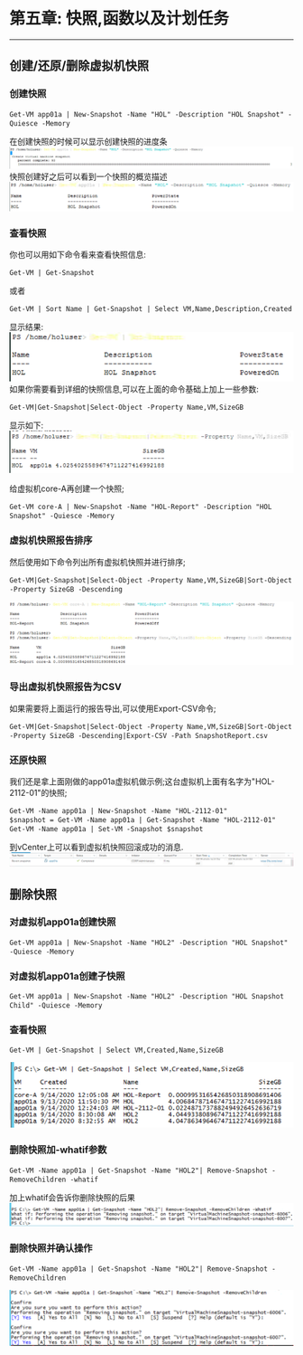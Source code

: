 # 第五章: 快照,函数以及计划任务
***
## 创建/还原/删除虚拟机快照
### 创建快照
```
Get-VM app01a | New-Snapshot -Name "HOL" -Description "HOL Snapshot" -Quiesce -Memory
```   
在创建快照的时候可以显示创建快照的进度条
![创建快照](images/c3/create-snapshot.jpg)
快照创建好之后可以看到一个快照的概览描述
![创建快照](images/c3/create-snapshot-finish.png)

### 查看快照
你也可以用如下命令看来查看快照信息:
```
Get-VM | Get-Snapshot
```
或者
```
Get-VM | Sort Name | Get-Snapshot | Select VM,Name,Description,Created
```
显示结果:
![创建快照](images/c3/get-vm-snapshot.png)
如果你需要看到详细的快照信息,可以在上面的命令基础上加上一些参数:
```
Get-VM|Get-Snapshot|Select-Object -Property Name,VM,SizeGB
```   
显示如下:
![快照详细情况](images/c3/get-vm-snapshot-detail.png)

给虚拟机core-A再创建一个快照;
```
Get-VM core-A | New-Snapshot -Name "HOL-Report" -Description "HOL Snapshot" -Quiesce -Memory
```

### 虚拟机快照报告排序
然后使用如下命令列出所有虚拟机快照并进行排序;
```
Get-VM|Get-Snapshot|Select-Object -Property Name,VM,SizeGB|Sort-Object -Property SizeGB -Descending
```
![快照报告](images/c3/get-vm-snapshot-detail-sort.png)

### 导出虚拟机快照报告为CSV
如果需要将上面运行的报告导出,可以使用Export-CSV命令;
```
Get-VM|Get-Snapshot|Select-Object -Property Name,VM,SizeGB|Sort-Object -Property SizeGB -Descending|Export-CSV -Path SnapshotReport.csv
```

### 还原快照
我们还是拿上面刚做的app01a虚拟机做示例;这台虚拟机上面有名字为"HOL-2112-01"的快照;
```
Get-VM -Name app01a | New-Snapshot -Name "HOL-2112-01"
$snapshot = Get-VM -Name app01a | Get-Snapshot -Name "HOL-2112-01"
Get-VM -Name app01a | Set-VM -Snapshot $snapshot
```
到vCenter上可以看到虚拟机快照回滚成功的消息.
![回滚快照](images/c3/revert-snapshot.png)

## 删除快照
### 对虚拟机app01a创建快照
```
Get-VM app01a | New-Snapshot -Name "HOL2" -Description "HOL Snapshot" -Quiesce -Memory
```
### 对虚拟机app01a创建子快照
```
Get-VM app01a | New-Snapshot -Name "HOL2" -Description "HOL Snapshot Child" -Quiesce -Memory
```

### 查看快照
```
Get-VM | Get-Snapshot | Select VM,Created,Name,SizeGB
```
![查看快照](images/c3/get-vmsnapshot.png)

### 删除快照加-whatif参数
```
Get-VM -Name app01a | Get-Snapshot -Name "HOL2"| Remove-Snapshot -RemoveChildren -whatif
```
加上whatif会告诉你删除快照的后果
![whatif](images/c3/whatif.png)

### 删除快照并确认操作
```
Get-VM -Name app01a | Get-Snapshot -Name "HOL2"| Remove-Snapshot -RemoveChildren
```
![remove-snapshot](images/c3/remove-snapshot.png)

